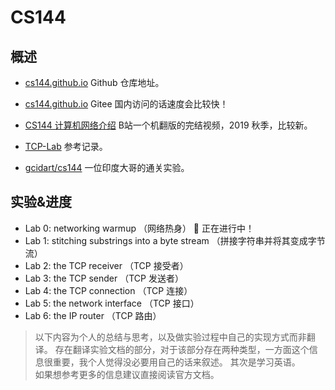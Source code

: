 # CS144

## 概述

* [cs144.github.io](https://github.com/CS144/cs144.github.io) Github 仓库地址。

* [cs144.github.io](https://weijiew.gitee.io/cs144.github.io/) Gitee 国内访问的话速度会比较快！

* [CS144 计算机网络介绍](https://www.bilibili.com/video/av96841516) B站一个机翻版的完结视频，2019 秋季，比较新。

* [TCP-Lab](https://github.com/huangrt01/TCP-Lab) 参考记录。

* [gcidart/cs144](https://github.com/gcidart/cs144) 一位印度大哥的通关实验。

## 实验&进度

* Lab 0: networking warmup  （网络热身） 🍺 正在进行中！
* Lab 1: stitching substrings into a byte stream （拼接字符串并将其变成字节流）
* Lab 2: the TCP receiver       （TCP 接受者）
* Lab 3: the TCP sender         （TCP 发送者）
* Lab 4: the TCP connection     （TCP 连接）
* Lab 5: the network interface  （TCP 接口）
* Lab 6: the IP router          （TCP 路由）

> 以下内容为个人的总结与思考，以及做实验过程中自己的实现方式而非翻译。
> 存在翻译实验文档的部分，对于该部分存在两种类型，一方面这个信息很重要，我个人觉得没必要用自己的话来叙述。
> 其次是学习英语。   
> 如果想参考更多的信息建议直接阅读官方文档。

